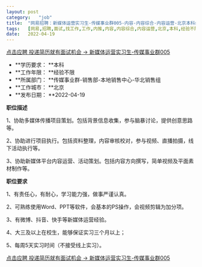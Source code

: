 ```yaml
---
layout:	post
category:	"job"
title:	"网易招聘：新媒体运营实习生-传媒事业群005-内容-内容综合-内容运营-北京本科经验不限"
tags:	[网易,招聘,面试,找工作,工作,内推,内容,内容综合,内容运营,北京,本科,经验不限]
date:	2022-04-19
---
```


[点击应聘 投递简历就有面试机会 ->  新媒体运营实习生-传媒事业群005](http://mobile.bole.netease.com/bole/boleDetail?id=39694&employeeId=346f03c3cda5f04c&key=all)



- **学历要求： **本科
- **工作年限： **经验不限
- **所属部门： **传媒事业群-销售部-本地销售中心-华北销售组
- **工作城市： **北京
- **发布日期： **2022-04-19



**职位描述**

1、协助多媒体传播项目策划。包括背景信息收集，参与脑暴讨论，提供创意思路等。

2、协助进行项目执行。包括资料整理，内容审核校对，参与视频、直播拍摄，线下活动执行等。

3、协助新媒体平台内容运营、活动策划。包括内容方向撰写，简单视频及平面素材制作等。

 



**职位要求**

1、有责任心，有耐心，学习能力强，做事严谨认真。

2、可熟练使用Word、PPT等软件，会基本的PS操作，会视频剪辑为加分项。

3、有微博、抖音、快手等新媒体运营经验。

4、大三及以上在校生，能够保证实习三个月以上；

5、每周5天实习时间（不接受线上实习）。



[点击应聘 投递简历就有面试机会 ->  新媒体运营实习生-传媒事业群005](http://mobile.bole.netease.com/bole/boleDetail?id=39694&employeeId=346f03c3cda5f04c&key=all)